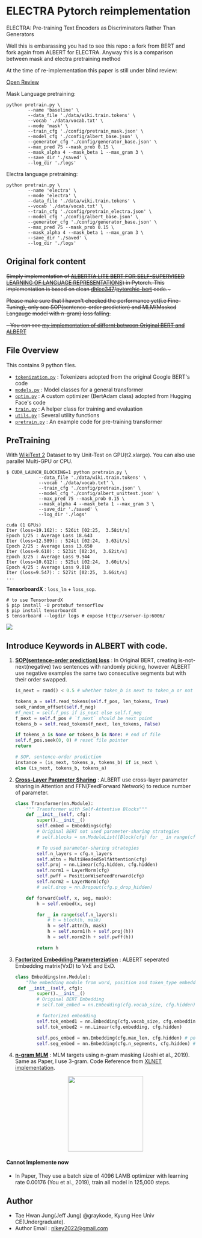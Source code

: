 # ELECTRA Pytorch reimplementation

ELECTRA: Pre-training Text Encoders as Discriminators Rather Than Generators

Well this is embarassing you had to see this repo : a fork from BERT and fork again from ALBERT for ELECTRA. Anyway this is a comparison between mask and electra pretraining method

At the time of re-implementation this paper is still under blind review:

[Open Review](https://openreview.net/forum?id=r1xMH1BtvB)


Mask Language pretraining:

```
python pretrain.py \
        --name 'baseline' \
        --data_file './data/wiki.train.tokens' \
        --vocab './data/vocab.txt' \
        --mode 'mask' \
        --train_cfg './config/pretrain_mask.json' \
        --model_cfg './config/albert_base.json' \
        --generator_cfg './config/generator_base.json' \
        --max_pred 75 --mask_prob 0.15 \
        --mask_alpha 4 --mask_beta 1 --max_gram 3 \
        --save_dir './saved' \
        --log_dir './logs'
```

Electra language pretraining:

```
python pretrain.py \
        --name 'electra' \
        --mode 'electra' \
        --data_file './data/wiki.train.tokens' \
        --vocab './data/vocab.txt' \
        --train_cfg './config/pretrain_electra.json' \
        --model_cfg './config/albert_base.json' \
        --generator_cfg './config/generator_base.json' \
        --max_pred 75 --mask_prob 0.15 \
        --mask_alpha 4 --mask_beta 1 --max_gram 3 \
        --save_dir './saved' \
        --log_dir './logs'
```


## Original fork content


~~Simply implementation of [ALBERT(A LITE BERT FOR SELF-SUPERVISED LEARNING OF LANGUAGE REPRESENTATIONS)](https://arxiv.org/pdf/1909.11942.pdf) in Pytorch. This implementation is based on clean [dhlee347](https://github.com/dhlee347)/[pytorchic-bert](https://github.com/dhlee347/pytorchic-bert) code.~~~


~~Please make sure that I haven't checked the performance yet(i.e Fine-Tuning), only see SOP(sentence-order prediction) and MLM(Masked Langauge model with n-gram) loss falling.~~

~~- You can see [my implementation of differnt between Original BERT and ALBERT](https://github.com/graykode/ALBERT-Pytorch/commit/757fd6d5de5407f47eb44a6c5c96a3ab203f98d4)~~


## File Overview

This contains 9 python files.
- [`tokenization.py`](./tokenization.py) : Tokenizers adopted from the original Google BERT's code
- [`models.py`](./models.py) : Model classes for a general transformer
- [`optim.py`](./optim.py) : A custom optimizer (BertAdam class) adopted from Hugging Face's code
- [`train.py`](./train.py) : A helper class for training and evaluation
- [`utils.py`](./utils.py) : Several utility functions
- [`pretrain.py`](./pretrain.py) : An example code for pre-training transformer



## PreTraining

With [WikiText 2](https://s3.amazonaws.com/research.metamind.io/wikitext/wikitext-2-v1.zip) Dataset to try Unit-Test on GPU(t2.xlarge). You can also use parallel Multi-GPU or CPU.

```shell
$ CUDA_LAUNCH_BLOCKING=1 python pretrain.py \
            --data_file './data/wiki.train.tokens' \
            --vocab './data/vocab.txt' \
            --train_cfg './config/pretrain.json' \
            --model_cfg './config/albert_unittest.json' \
            --max_pred 75 --mask_prob 0.15 \
            --mask_alpha 4 --mask_beta 1 --max_gram 3 \
            --save_dir './saved' \
            --log_dir './logs'
			
cuda (1 GPUs)
Iter (loss=19.162): : 526it [02:25,  3.58it/s]
Epoch 1/25 : Average Loss 18.643
Iter (loss=12.589): : 524it [02:24,  3.63it/s]
Epoch 2/25 : Average Loss 13.650
Iter (loss=9.610): : 523it [02:24,  3.62it/s]
Epoch 3/25 : Average Loss 9.944
Iter (loss=10.612): : 525it [02:24,  3.60it/s]
Epoch 4/25 : Average Loss 9.018
Iter (loss=9.547): : 527it [02:25,  3.66it/s]
...
```

**TensorboardX** : `loss_lm` + `loss_sop`.
```shell
# to use TensorboardX
$ pip install -U protobuf tensorflow
$ pip install tensorboardX
$ tensorboard --logdir logs # expose http://server-ip:6006/
```
![](img/tensorboardX.png)



## Introduce Keywords in ALBERT with code.

1. [**SOP(sentence-order prediction) loss**](https://github.com/graykode/ALBERT-Pytorch/blob/master/pretrain.py#L78) : In Original BERT, creating  is-not-next(negative) two sentences with randomly picking, however ALBERT use negative examples the same two consecutive segments but with their order swapped.

   ```python
   is_next = rand() < 0.5 # whether token_b is next to token_a or not
   
   tokens_a = self.read_tokens(self.f_pos, len_tokens, True)
   seek_random_offset(self.f_neg)
   #f_next = self.f_pos if is_next else self.f_neg
   f_next = self.f_pos # `f_next` should be next point
   tokens_b = self.read_tokens(f_next, len_tokens, False)
   
   if tokens_a is None or tokens_b is None: # end of file
   self.f_pos.seek(0, 0) # reset file pointer
   return
   
   # SOP, sentence-order prediction
   instance = (is_next, tokens_a, tokens_b) if is_next \
   else (is_next, tokens_b, tokens_a)
   ```

2. [**Cross-Layer Parameter Sharing**](https://github.com/graykode/ALBERT-Pytorch/blob/master/models.py#L155) : ALBERT use cross-layer parameter sharing in Attention and FFN(FeedForward Network) to reduce number of parameter.
  
   ```python
   class Transformer(nn.Module):
       """ Transformer with Self-Attentive Blocks"""
       def __init__(self, cfg):
           super().__init__()
           self.embed = Embeddings(cfg)
           # Original BERT not used parameter-sharing strategies
           # self.blocks = nn.ModuleList([Block(cfg) for _ in range(cfg.n_layers)])
   
           # To used parameter-sharing strategies
           self.n_layers = cfg.n_layers
           self.attn = MultiHeadedSelfAttention(cfg)
           self.proj = nn.Linear(cfg.hidden, cfg.hidden)
           self.norm1 = LayerNorm(cfg)
           self.pwff = PositionWiseFeedForward(cfg)
           self.norm2 = LayerNorm(cfg)
           # self.drop = nn.Dropout(cfg.p_drop_hidden)
   
       def forward(self, x, seg, mask):
           h = self.embed(x, seg)
   
           for _ in range(self.n_layers):
               # h = block(h, mask)
               h = self.attn(h, mask)
               h = self.norm1(h + self.proj(h))
               h = self.norm2(h + self.pwff(h))
   
           return h
   ```

3. [**Factorized Embedding Parameterziation**](https://github.com/graykode/ALBERT-Pytorch/blob/master/models.py#L67) : ALBERT seperated Embedding matrix(VxD) to VxE and ExD.

   ```python
   class Embeddings(nn.Module):
       "The embedding module from word, position and token_type embeddings."
    def __init__(self, cfg):
           super().__init__()
           # Original BERT Embedding
           # self.tok_embed = nn.Embedding(cfg.vocab_size, cfg.hidden) # token embedding
   
           # factorized embedding
           self.tok_embed1 = nn.Embedding(cfg.vocab_size, cfg.embedding)
           self.tok_embed2 = nn.Linear(cfg.embedding, cfg.hidden)
   
           self.pos_embed = nn.Embedding(cfg.max_len, cfg.hidden) # position embedding
           self.seg_embed = nn.Embedding(cfg.n_segments, cfg.hidden) # segment(token type) embedding

4. [**n-gram MLM**](https://github.com/graykode/ALBERT-Pytorch/blob/master/utils.py#L107) : MLM targets using n-gram masking (Joshi et al., 2019). Same as Paper, I use 3-gram. Code Reference from [XLNET implementation](https://github.com/zihangdai/xlnet/blob/master/data_utils.py#L331).
   <p align="center"><img width="200" src="img/n-gram.png" /></p>

#### Cannot Implemente now

- In Paper, They use a batch size of 4096 LAMB optimizer with learning rate 0.00176 (You et al., 2019), train all model in 125,000 steps.



## Author

- Tae Hwan Jung(Jeff Jung) @graykode, Kyung Hee Univ CE(Undergraduate).
- Author Email : [nlkey2022@gmail.com](mailto:nlkey2022@gmail.com)
